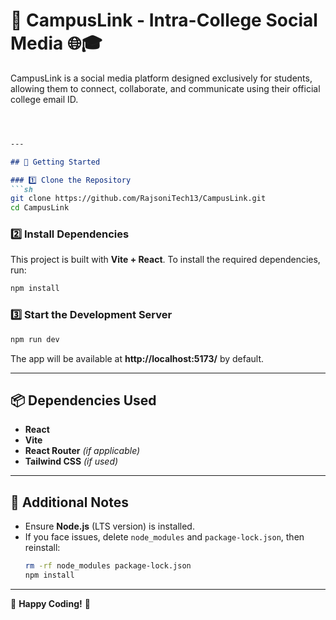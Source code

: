  
# 📢 CampusLink - Intra-College Social Media 🌐🎓

CampusLink is a social media platform designed exclusively for students, allowing them to connect, collaborate, and communicate using their official college email ID.
```md



---

## 🚀 Getting Started

### 1️⃣ Clone the Repository  
```sh
git clone https://github.com/RajsoniTech13/CampusLink.git
cd CampusLink
```

### 2️⃣ Install Dependencies  
This project is built with **Vite + React**. To install the required dependencies, run:  
```sh
npm install
```

### 3️⃣ Start the Development Server  
```sh
npm run dev
```
The app will be available at **http://localhost:5173/** by default.

---

## 📦 Dependencies Used
- **React**
- **Vite**
- **React Router** *(if applicable)*
- **Tailwind CSS** *(if used)*

---

## 📌 Additional Notes  
- Ensure **Node.js** (LTS version) is installed.  
- If you face issues, delete `node_modules` and `package-lock.json`, then reinstall:  
  ```sh
  rm -rf node_modules package-lock.json
  npm install
  ```

---

🎉 **Happy Coding!** 🚀
```

